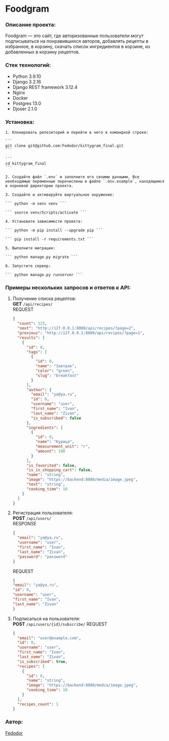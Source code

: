 # Foodgram

### Описание проекта:
Foodgram — это сайт, где авторизованные пользователи могут подписываться на понравившихся авторов, добавлять рецепты в избранное, в корзину, скачать список ингредиентов в корзине, из добавленных в корзину рецептов.

### Стек технологий:
- Python 3.9.10
- Django 3.2.16
- Django REST framework 3.12.4
- Nginx
- Docker
- Postgres 13.0
- Djoser 2.1.0

### Установка:

    1. Клонировать репозиторий и перейти в него в командной строке:

    ```
    git clone git@github.com:Fedodor/kittygram_final.git
    ```

    ```
    cd kittygram_final
    ```

    2. Создайте файл `.env` и заполните его своими данными. Все необходимые переменные перечислены в файле `.env.example`, находящемся в корневой директории проекта.

    3. Создайте и активируйте виртуальное окружение:

    ``` python -m venv venv ```

    ``` source venv/Scripts/activate ```

    4. Установите зависимости проекта:
    
    ``` python -m pip install --upgrade pip ```

    ``` pip install -r requirements.txt ```

    5. Выполните миграции:

    ``` python manage.py migrate ```

    6. Запустите сервер:

    ``` python manage.py runserver ```

### Примеры нескольких запросов и ответов к API:

1. Получение списка рецептов: \
   **GET** `/api/recipes/` \
   REQUEST
   ```json
   {
     "count": 123,
     "next": "http://127.0.0.1:8000/api/recipes/?page=2",
     "previous": "http://127.0.0.1:8000/api/recipes/?page=1",
     "results": [
       {
         "id": 0,
         "tags": [
           {
             "id": 0,
             "name": "Завтрак",
             "color": "green",
             "slug": "breakfast"
           }
         ],
         "author": {
           "email": "ya@ya.ru",
           "id": 0,
           "username": "user",
           "first_name": "Ivan",
           "last_name": "Zivan",
           "is_subscribed": false
         },
         "ingredients": [
           {
             "id": 0,
             "name": "Курица",
             "measurement_unit": "г",
             "amount": 100
           }
         ],
         "is_favorited": false,
         "is_in_shopping_cart": false,
         "name": "string",
         "image": "https://backend:8080/media/image.jpeg",
         "text": "string",
         "cooking_time": 10
       }
     ]
   }
   ```
2. Регистрация пользователя: \
   **POST** `/api/users/` \
   RESPONSE
   ```json
   {
     "email": "ya@ya.ru",
     "username": "user",
     "first_name": "Ivan",
     "last_name": "Zivan",
     "password": "password"
   }
   ```
   REQUEST
   ```json
   {
   "email": "ya@ya.ru",
   "id": 0,
   "username": "user",
   "first_name": "Ivan",
   "last_name": "Zivan"
   }
   ```
3. Подписаться на пользователя: \
   **POST** `/api/users/{id}/subscribe/`
   REQUEST
   ```json
   {
     "email": "user@example.com",
     "id": 0,
     "username": "user",
     "first_name": "Ivan",
     "last_name": "Zivan",
     "is_subscribed": true,
     "recipes": [
       {
         "id": 0,
         "name": "string",
         "image": "https://backend:8080/media/image.jpeg",
         "cooking_time": 10
       }
     ],
     "recipes_count": 1
   }
   ```

### Автор:

[Fedodor](https://github.com/Fedodor)